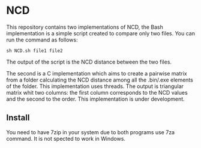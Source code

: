 # NCD

This repository contains two implementations of NCD, the Bash implementation is a 
simple script created to compare only two files. You can run the command as follows:
```
sh NCD.sh file1 file2
```
The output of the script is the NCD distance between the two files.

The second is a C implementation which aims to create a pairwise matrix from a folder
calculating the NCD distance among all the .bin/.exe elements of the folder. This
implementation uses threads. The output is triangular matrix whit two columns: the 
first column corresponds to the NCD values and the second to the order. This 
implementation is under development.
 
## Install

You need to have 7zip in your system due to both programs use 7za command. It is not
spected to work in Windows.
